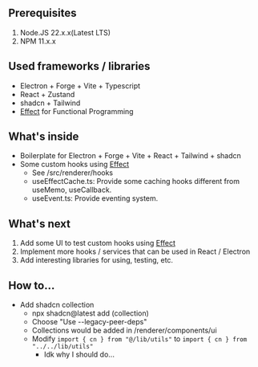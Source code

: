 ## Prerequisites

1. Node.JS 22.x.x(Latest LTS)
2. NPM 11.x.x


## Used frameworks / libraries
- Electron + Forge + Vite + Typescript
- React + Zustand
- shadcn + Tailwind
- [Effect](https://effect.website/) for Functional Programming


## What's inside
- Boilerplate for Electron + Forge + Vite + React + Tailwind + shadcn
- Some custom hooks using [Effect](https://effect.website/)
  - See /src/renderer/hooks
  - useEffectCache.ts: Provide some caching hooks different from useMemo, useCallback.
  - useEvent.ts: Provide eventing system.


## What's next

1. Add some UI to test custom hooks using [Effect](https://effect.website/)
2. Implement more hooks / services that can be used in React / Electron
3. Add interesting libraries for using, testing, etc.


## How to...

- Add shadcn collection
  - npx shadcn@latest add (collection)
  - Choose "Use --legacy-peer-deps"
  - Collections would be added in /renderer/components/ui
  - Modify `import { cn } from "@/lib/utils"` to `import { cn } from "../../lib/utils"`
    - Idk why I should do...
